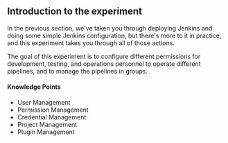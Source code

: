 ## Introduction to the experiment

In the previous section, we've taken you through deploying Jenkins and doing some simple Jenkins configuration, but there's more to it in practice, and this experiment takes you through all of those actions.

The goal of this experiment is to configure different permissions for development, testing, and operations personnel to operate different pipelines, and to manage the pipelines in groups.

#### Knowledge Points

- User Management
- Permission Management
- Credential Management
- Project Management
- Plugin Management
